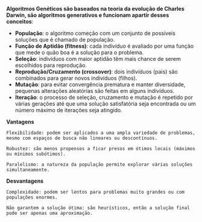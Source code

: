 **Algoritmos Genéticos são baseados na teoria da evolução de Charles Darwin, são algoritmos generativos e funcionam apartir desses conceitos**:

  - **População**: o algoritmo começão com um conjunto de possíveis soluções que é chamado de população.
  - **Função de Aptidão (fitness)**: cada indivíduo é avaliado por uma função que mede o quão boa é a solução para o problema.
  - **Seleção**: indivíduos com maior aptidão têm mais chance de serem escolhidos para reprodução.
  - **Reprodução/Cruzamento (crossover)**: dois indivíduos (pais) são combinados para gerar novos indivíduos (filhos).
  - **Mutação**: para evitar convergência prematura e manter diversidade, pequenas alterações aleatórias são feitas em alguns indivíduos.
  - **Iteração**: o processo de seleção, cruzamento e mutação é repetido por várias gerações até que uma solução satisfatória seja encontrada ou um número máximo de iterações seja atingido.

  **Vantagens**

    Flexibilidade: podem ser aplicados a uma ampla variedade de problemas, mesmo com espaços de busca não lineares ou descontínuos.
    
    Robustez: são menos propensos a ficar presos em ótimos locais (máximos ou mínimos subótimos).
    
    Paralelismo: a natureza da população permite explorar várias soluções simultaneamente.
  
  **Desvantagens**

    Complexidade: podem ser lentos para problemas muito grandes ou com populações enormes.
    
    Não garantem a solução ótima: são heurísticos, então a solução final pode ser apenas uma aproximação.
